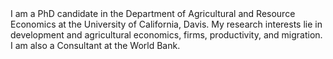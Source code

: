 <br><br>
I am a PhD candidate in the Department of Agricultural and Resource Economics at the University of California, Davis. My research interests lie in development and agricultural economics, firms, productivity, and migration. I am also a Consultant at the World Bank.
